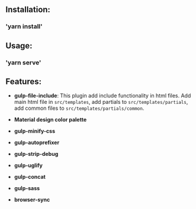 ## Installation:

### 'yarn install'


## Usage:

### 'yarn serve'

## Features:

* **gulp-file-include**: This plugin add include functionality in html files. Add main html file in `src/templates`, add partials to `src/templates/partials`, add common files to `src/templates/partials/common`.

* **Material design color palette**

* **gulp-minify-css**

* **gulp-autoprefixer**

* **gulp-strip-debug**

* **gulp-uglify**

* **gulp-concat**

* **gulp-sass**

* **browser-sync**
